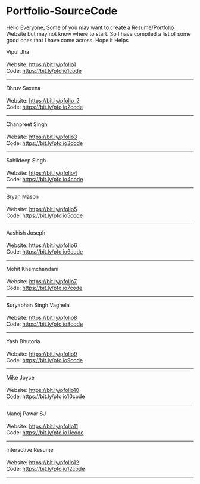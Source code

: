 # Portfolio-SourceCode
Hello Everyone,  Some of you may want to create a Resume/Portfolio Website but may not know where to start. So I have compiled a list of some good ones that I have come across.  Hope it Helps

Vipul Jha<br><br>
Website: https://bit.ly/pfolio1 <br>
Code: https://bit.ly/pfolio1code <br><hr>

Dhruv Saxena<br><br>
Website: https://bit.ly/pfolio_2<br>
Code: https://bit.ly/pfolio2code<br><hr>

Chanpreet Singh<br><br>
Website: https://bit.ly/pfolio3<br>
Code: https://bit.ly/pfolio3code<br><hr>

Sahildeep Singh<br><br>
Website: https://bit.ly/pfolio4<br>
Code: https://bit.ly/pfolio4code<br><hr>

Bryan Mason<br><br>
Website: https://bit.ly/pfolio5<br>
Code: https://bit.ly/pfolio5code<br><hr>

Aashish Joseph<br><br>
Website: https://bit.ly/pfolio6<br>
Code: https://bit.ly/pfolio6code<br><hr>

Mohit Khemchandani<br><br>
Website: https://bit.ly/pfolio7<br>
Code: https://bit.ly/pfolio7code<br><hr>

Suryabhan Singh Vaghela<br><br>
Website: https://bit.ly/pfolio8<br>
Code: https://bit.ly/pfolio8code<br><hr>

Yash Bhutoria<br><br>
Website: https://bit.ly/pfolio9<br>
Code: https://bit.ly/pfolio9code<br><hr>

Mike Joyce<br><br>
Website: https://bit.ly/pfolio10<br>
Code: https://bit.ly/pfolio10code<br><hr>

Manoj Pawar SJ<br><br>
Website: https://bit.ly/pfolio11<br>
Code: https://bit.ly/pfolio11code<br><hr>

Interactive Resume<br><br>
Website: https://bit.ly/pfolio12<br>
Code: https://bit.ly/pfolio12code<br><hr>

